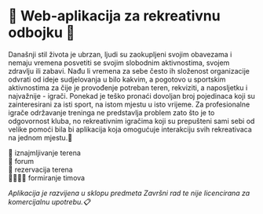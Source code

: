 # 🏐 **Web-aplikacija za rekreativnu odbojku** 🏐

 Današnji stil života je ubrzan, ljudi su zaokupljeni svojim obavezama i nemaju vremena posvetiti se svojim slobodnim aktivnostima, svojem zdravlju ili zabavi. Nađu li vremena za sebe često ih složenost organizacije odvrati od ideje sudjelovanja u bilo kakvim, a pogotovo u sportskim aktivnostima za čije je provođenje potreban teren, rekviziti, a naposljetku i najvažnije - igrači. Ponekad je teško pronaći dovoljan broj pojedinaca koji su zainteresirani za isti sport, na istom mjestu u isto vrijeme. Za profesionalne igrače održavanje treninga ne predstavlja problem zato što je to odgovornost kluba, no rekreativnim igračima koji su prepušteni sami sebi od velike pomoći bila bi aplikacija koja omogućuje interakciju svih rekreativaca na jednom mjestu.🤝
 
💸 iznajmljivanje terena  
💬 forum  
📆 rezervacija terena  
👨‍👨‍👦‍👦 formiranje timova 

*Aplikacija je razvijena u sklopu predmeta Završni rad te nije licencirana za komercijalnu upotrebu.📋*
